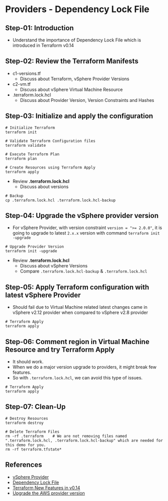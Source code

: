 # Providers - Dependency Lock File

## Step-01: Introduction
- Understand the importance of Dependency Lock File which is introduced in Terraform v0.14

## Step-02: Review the Terraform Manifests
- c1-versions.tf
  - Discuss about Terraform, vSphere Provider Versions
- c2-vm.tf
  - Discuss about vSphere Virtual Machine Resource
- .terraform.lock.hcl
  - Discuss about Provider Version, Version Constraints and Hashes

## Step-03: Initialize and apply the configuration
```t
# Initialize Terraform
terraform init

# Validate Terraform Configuration files
terraform validate

# Execute Terraform Plan
terraform plan

# Create Resources using Terraform Apply
terraform apply
```
- Review **.terraform.lock.hcl**
  - Discuss about versions
```
# Backup
cp .terraform.lock.hcl .terraform.lock.hcl-backup
```

## Step-04: Upgrade the vSphere provider version
- For vSphere Provider, with version constraint `version = ">= 2.0.0"`, it is going to upgrade to latest `2.x.x` version with command `terraform init -upgrade` 
```t
# Upgrade Provider Version
terraform init -upgrade
```
- Review **.terraform.lock.hcl**
  - Discuss about vSphere Versions
  - Compare `.terraform.lock.hcl-backup` & `.terraform.lock.hcl`

## Step-05: Apply Terraform configuration with latest vSphere Provider
- Should fail due to Virtual Machine related latest changes came in vSphere v2.12 provider when compared to vSphere v2.8 provider
```
# Terraform Apply
terraform apply
```

## Step-06: Comment region in Virtual Machine Resource and try Terraform Apply
- It should work. 
- When we do a major version upgrade to providers, it might break few features. 
- So with `.terraform.lock.hcl`, we can avoid this type of issues.

```
# Terraform Apply
terraform apply
```

## Step-07: Clean-Up
```
# Destroy Resources
terraform destroy

# Delete Terraform Files
rm -rf .terraform    # We are not removing files named ".terraform.lock.hcl, .terraform.lock.hcl-backup" which are needed for this demo for you.
rm -rf terraform.tfstate*
```

## References
- [vSphere Provider](https://registry.terraform.io/providers/hashicorp/vsphere/latest/docs)
- [Dependency Lock File](https://www.terraform.io/docs/configuration/dependency-lock.html)
- [Terraform New Features in v0.14](https://learn.hashicorp.com/tutorials/terraform/provider-versioning?in=terraform/0-14)
- [Upgrade the AWS provider version](https://developer.hashicorp.com/terraform/tutorials/configuration-language/provider-versioning#upgrade-the-aws-provider-version)